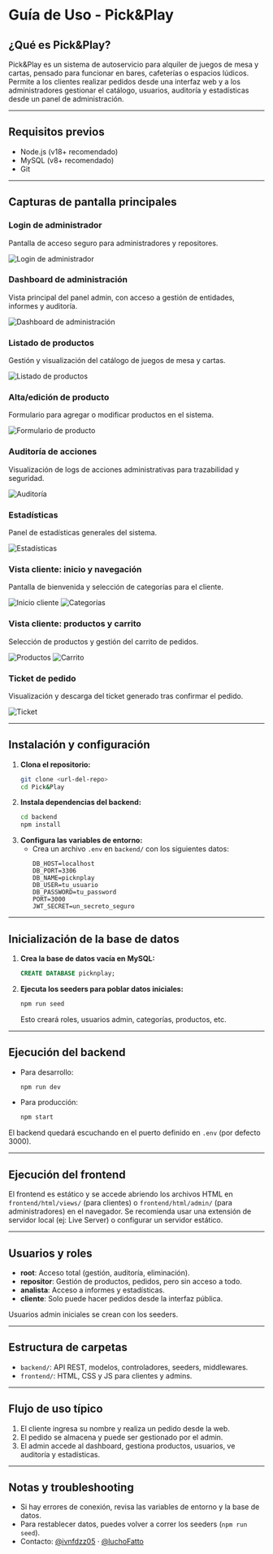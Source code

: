 # Guía de Uso - Pick&Play

## ¿Qué es Pick&Play?
Pick&Play es un sistema de autoservicio para alquiler de juegos de mesa y cartas, pensado para funcionar en bares, cafeterías o espacios lúdicos. Permite a los clientes realizar pedidos desde una interfaz web y a los administradores gestionar el catálogo, usuarios, auditoría y estadísticas desde un panel de administración.

---

## Requisitos previos
- Node.js (v18+ recomendado)
- MySQL (v8+ recomendado)
- Git

---

## Capturas de pantalla principales

### Login de administrador
Pantalla de acceso seguro para administradores y repositores.

![Login de administrador](./screenshots/login.png)

### Dashboard de administración
Vista principal del panel admin, con acceso a gestión de entidades, informes y auditoría.

![Dashboard de administración](./screenshots/dashboard.png)

### Listado de productos
Gestión y visualización del catálogo de juegos de mesa y cartas.

![Listado de productos](./screenshots/producto-list.png)

### Alta/edición de producto
Formulario para agregar o modificar productos en el sistema.

![Formulario de producto](./screenshots/producto-form.png)

### Auditoría de acciones
Visualización de logs de acciones administrativas para trazabilidad y seguridad.

![Auditoría](./screenshots/auditoria.png)

### Estadísticas
Panel de estadísticas generales del sistema.

![Estadísticas](./screenshots/estadisticas.png)

### Vista cliente: inicio y navegación
Pantalla de bienvenida y selección de categorías para el cliente.

![Inicio cliente](./screenshots/index.png)
![Categorías](./screenshots/categorias.png)

### Vista cliente: productos y carrito
Selección de productos y gestión del carrito de pedidos.

![Productos](./screenshots/productos.png)
![Carrito](./screenshots/carrito.png)

### Ticket de pedido
Visualización y descarga del ticket generado tras confirmar el pedido.

![Ticket](./screenshots/ticket.png)

---

## Instalación y configuración
1. **Clona el repositorio:**
   ```bash
   git clone <url-del-repo>
   cd Pick&Play
   ```
2. **Instala dependencias del backend:**
   ```bash
   cd backend
   npm install
   ```
3. **Configura las variables de entorno:**
   - Crea un archivo `.env` en `backend/` con los siguientes datos:
     ```env
     DB_HOST=localhost
     DB_PORT=3306
     DB_NAME=picknplay
     DB_USER=tu_usuario
     DB_PASSWORD=tu_password
     PORT=3000
     JWT_SECRET=un_secreto_seguro
     ```

---

## Inicialización de la base de datos
1. **Crea la base de datos vacía en MySQL:**
   ```sql
   CREATE DATABASE picknplay;
   ```
2. **Ejecuta los seeders para poblar datos iniciales:**
   ```bash
   npm run seed
   ```
   Esto creará roles, usuarios admin, categorías, productos, etc.

---

## Ejecución del backend
- Para desarrollo:
  ```bash
  npm run dev
  ```
- Para producción:
  ```bash
  npm start
  ```

El backend quedará escuchando en el puerto definido en `.env` (por defecto 3000).

---

## Ejecución del frontend
El frontend es estático y se accede abriendo los archivos HTML en `frontend/html/views/` (para clientes) o `frontend/html/admin/` (para administradores) en el navegador. Se recomienda usar una extensión de servidor local (ej: Live Server) o configurar un servidor estático.

---

## Usuarios y roles
- **root**: Acceso total (gestión, auditoría, eliminación).
- **repositor**: Gestión de productos, pedidos, pero sin acceso a todo.
- **analista**: Acceso a informes y estadísticas.
- **cliente**: Solo puede hacer pedidos desde la interfaz pública.

Usuarios admin iniciales se crean con los seeders.

---

## Estructura de carpetas
- `backend/`: API REST, modelos, controladores, seeders, middlewares.
- `frontend/`: HTML, CSS y JS para clientes y admins.

---

## Flujo de uso típico
1. El cliente ingresa su nombre y realiza un pedido desde la web.
2. El pedido se almacena y puede ser gestionado por el admin.
3. El admin accede al dashboard, gestiona productos, usuarios, ve auditoría y estadísticas.

---

## Notas y troubleshooting
- Si hay errores de conexión, revisa las variables de entorno y la base de datos.
- Para restablecer datos, puedes volver a correr los seeders (`npm run seed`).
- Contacto: [@ivnfdzz05](https://github.com/ivnfdzz05) · [@luchoFatto](https://github.com/luchoFatto)